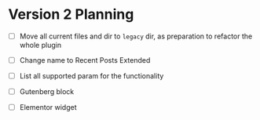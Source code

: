 # Version 2 Planning

- [ ] Move all current files and dir to `legacy` dir, as preparation to refactor the whole plugin
- [ ] Change name to Recent Posts Extended
- [ ] List all supported param for the functionality
- [ ] Gutenberg block
- [ ] Elementor widget

